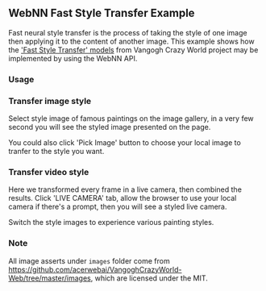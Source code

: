 ## WebNN Fast Style Transfer Example
Fast neural style transfer is the process of taking the style of one image then applying it to the content of another image.
This example shows how the ['Fast Style Transfer' models](https://github.com/acerwebai/VangoghCrazyWorld)
from Vangogh Crazy World project may be implemented by using the WebNN API.

### Usage

### Transfer image style

Select style image of famous paintings on the image gallery, in a very few second you will see the styled image presented on the page.

You could also click 'Pick Image' button to choose your local image to tranfer to the style you want.

### Transfer video style

Here we transformed every frame in a live camera, then combined the results. Click 'LIVE CAMERA' tab, allow the browser to use your local camera if there's a prompt, then you will see a styled live camera.

Switch the style images to experience various painting styles.

### Note

All image asserts under `images` folder come from https://github.com/acerwebai/VangoghCrazyWorld-Web/tree/master/images, which are licensed under the MIT.